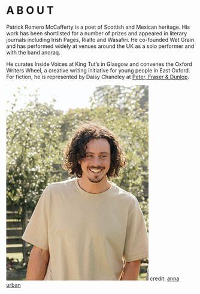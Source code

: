 # A B O U T


Patrick Romero McCafferty is a poet of Scottish and Mexican heritage. His work has been shortlisted for a number of prizes and appeared in literary journals including Irish Pages, Rialto and Wasafiri. He co-founded Wet Grain and has performed widely at venues around the UK as a solo performer and with the band anoraq. 

He curates Inside Voices at King Tut’s in Glasgow and convenes the Oxford Writers Wheel, a creative writing initiative for young people in East Oxford. For fiction, he is represented by Daisy Chandley at [Peter, Fraser & Dunlop](https://petersfraserdunlop.com/clients/patrick-romero-mccafferty/).


![Patrick Romero McCafferty](headshot.png)
credit: [anna urban](https://www.annaurban.com/)
